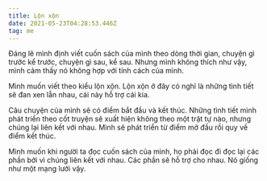 ```yaml
---
title: Lộn xộn
date: 2021-05-23T04:28:53.446Z
tag: me
---
```

Đáng lẽ mình định viết cuốn sách của mình theo dòng thời gian, chuyện gì trước kể trước, chuyện gì sau, kể sau. Nhưng mình không thích như vậy, mình cảm thấy nó không hợp với tính cách của mình.

Mình muốn viết theo kiểu lộn xộn. Lộn xộn ở đây có nghĩ là những tình tiết sẽ đan xen lẫn nhau, cái này hỗ trợ cái kia. 

Câu chuyện của mình sẽ có điểm bắt đầu và kết thúc. Những tình tiết mình phát triển theo cốt truyện sẽ xuất hiện không theo một trật tự nào, nhưng chúng lại liên kết với nhau. Mình sẽ phát triển từ điểm mở đầu rồi quy về điểm kết thúc. 

Mình muốn khi người ta đọc cuốn sách của mình, họ phải đọc đi đọc lại các phần bởi vì chúng liên kết với nhau. Các phần sẽ hỗ trợ cho nhau. Nó giống như một mạng lưới vậy.